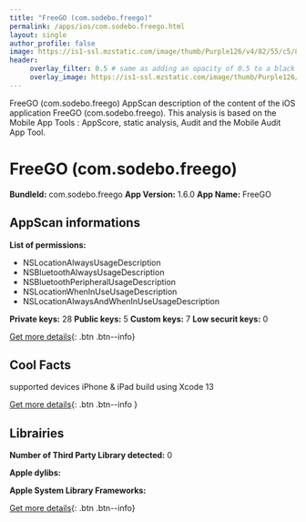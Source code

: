 ```yaml
---
title: "FreeGO (com.sodebo.freego)"
permalink: /apps/ios/com.sodebo.freego.html
layout: single
author_profile: false
image: https://is1-ssl.mzstatic.com/image/thumb/Purple126/v4/82/55/c5/8255c523-50f3-07d3-4972-1e7bd3f9e783/AppIcon-0-0-1x_U007emarketing-0-0-0-10-0-0-sRGB-0-0-0-GLES2_U002c0-512MB-85-220-0-0.png/512x512bb.jpg
header: 
     overlay_filter: 0.5 # same as adding an opacity of 0.5 to a black background
     overlay_image: https://is1-ssl.mzstatic.com/image/thumb/Purple126/v4/82/55/c5/8255c523-50f3-07d3-4972-1e7bd3f9e783/AppIcon-0-0-1x_U007emarketing-0-0-0-10-0-0-sRGB-0-0-0-GLES2_U002c0-512MB-85-220-0-0.png/512x512bb.jpg
---
```

FreeGO (com.sodebo.freego) AppScan description of the content of the iOS application FreeGO (com.sodebo.freego). This analysis is based on the Mobile App Tools : AppScore, static analysis, Audit and the Mobile Audit App Tool.

# FreeGO (com.sodebo.freego)

**BundleId:** com.sodebo.freego
**App Version:** 1.6.0
**App Name:** FreeGO


## AppScan informations 

**List of permissions:** 
- NSLocationAlwaysUsageDescription
- NSBluetoothAlwaysUsageDescription
- NSBluetoothPeripheralUsageDescription
- NSLocationWhenInUseUsageDescription
- NSLocationAlwaysAndWhenInUseUsageDescription
  
  
**Private keys:** 28
**Public keys:** 5
**Custom keys:** 7
**Low securit keys:** 0
  
[Get more details](/pricing.html){: .btn .btn--info}

## Cool Facts

supported devices iPhone & iPad
build using Xcode 13
  
[Get more details](/pricing.html){: .btn .btn--info }

## Librairies 
**Number of Third Party Library detected:** 0


**Apple dylibs:**


**Apple System Library Frameworks:**


  
[Get more details](/pricing.html){: .btn .btn--info}

